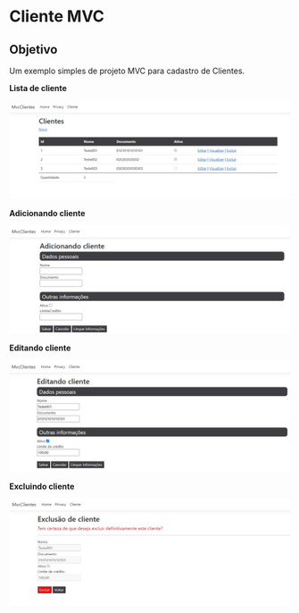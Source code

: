 # Cliente MVC

## Objetivo
Um exemplo simples de projeto MVC para cadastro de Clientes.

**Lista de cliente**

![Lista de clientes](/imagens/listaclientes.jpg)


**Adicionando cliente**

![Adicionando cliente](/imagens/AdicionandoCliente.jpg)


**Editando cliente**

![Editando cliente](/imagens/EditandoCliente.jpg)


**Excluindo cliente**

![Excluindo cliente](/imagens/ExcluirCliente.jpg)
